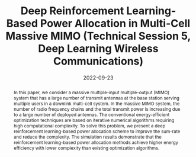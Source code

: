 ---
title: "Deep Reinforcement Learning-Based Power Allocation in Multi-Cell Massive MIMO (Technical Session 5, Deep Learning Wireless Communications)"
collection: publications
permalink: /publication/2022-ic1
date: 2022-09-23
venue: 'The 1st International Conference on Maritime IT Convergence (ICMIC)'
# paperurl: '/files/pdf/research/IC1_Deep Reinforcement Learning Based Power Allocation in Multi-cell Massive MIMO.pdf'
# slidesurl: 'http://academicpages.github.io/files/slides1.pdf'
pubtype: 'international_conference'
# just display our icon symbols
# link: ' '
code: 'https://github.com/FIVEYOUNGWOO/DQN-Based-Power-Allocation-For-Multi-Cell-Massive-MIMO'
github: 'https://github.com/FIVEYOUNGWOO/DQN-Based-Power-Allocation-For-Multi-Cell-Massive-MIMO'
citation: '<strong>Youngwoo Oh</strong> and Wooyeol Choi. &quot;Deep Reinforcement Learning-Based Power Allocation in Multi-Cell Massive MIMO.&quot; <i>The 1st International Conference on Maritime IT Convergence (ICMIC)</i>, Jeju, Republic of Korea, September 22-23, 2022. (<u>Status: Presented on 2022.09.23.</u>)'
excerpt_separator: ""
abstract: In this paper, we consider a massive multiple-input multiple-output (MIMO) system that has a large number of transmit antennas at the base station serving multiple users in a downlink multi-cell system. In the massive MIMO system, the number of radio frequency chains and the total transmit power is increasing due to a large number of deployed antennas. The conventional energy-efficient optimization techniques are based on iterative numerical algorithms requiring high computational complexity. To solve this problem, we present a deep reinforcement learning-based power allocation scheme to improve the sum-rate and reduce the complexity. The simulation results demonstrate that the reinforcement learning-based power allocation methods achieve higher energy efficiency with lower complexity than existing optimization algorithms.
---